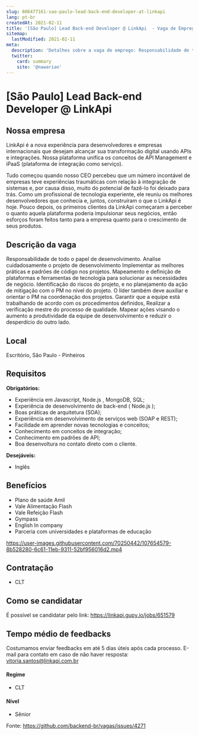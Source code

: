```yaml
---
slug: 806477161-sao-paulo-lead-back-end-developer-at-linkapi
lang: pt-br
createdAt: 2021-02-11
title: '[São Paulo] Lead Back-end Developer @ LinkApi  - Vaga de Emprego'
sitemap:
  lastModified: 2021-02-11
meta:
  description: 'Detalhes sobre a vaga de emprego: Responsabilidade de todo o papel de desenvolvimento. Analise cuidadosamente o projeto de desenvolvimento Implementar as melhores práticas e padrões de código nos projetos. Mapeamento e definição de plataformas e ferramentas de tecnologia para solucionar as necessidades de negócio. Identificação do riscos do projeto, e no planejamento da ação de mitigação com o PM no nível do projeto. O líder também deve auxiliar e orientar o PM na coordenação dos projetos. Garantir que a equipe está trabalhando de acordo com os procedimentos definidos, Realizar a verificação mestre do processo de qualidade. Mapear ações visando o aumento a produtividade da equipe de desenvolvimento e reduzir o desperdício do outro lado.'
  twitter:
    card: summary
    site: '@nawarian'
---
```


# [São Paulo] Lead Back-end Developer @ LinkApi 

## Nossa empresa

LinkApi é a nova experiência para desenvolvedores e empresas internacionais que desejam alcançar sua transformação digital usando APIs e integrações. Nossa plataforma unifica os conceitos de API Management e iPaaS (plataforma de integração como serviço).

Tudo começou quando nosso CEO percebeu que um número incontável de empresas teve experiências traumáticas com relação à integração de sistemas e, por causa disso, muito do potencial de fazê-lo foi deixado para trás. Como um profissional de tecnologia experiente, ele reuniu os melhores desenvolvedores que conhecia e, juntos, construíram o que o LinkApi é hoje. Pouco depois, os primeiros clientes da LinkApi começaram a perceber o quanto aquela plataforma poderia impulsionar seus negócios, então esforços foram feitos tanto para a empresa quanto para o crescimento de seus produtos.

## Descrição da vaga

Responsabilidade de todo o papel de desenvolvimento.
Analise cuidadosamente o projeto de desenvolvimento
Implementar as melhores práticas e padrões de código nos projetos.
Mapeamento e definição de plataformas e ferramentas de tecnologia para solucionar as necessidades de negócio.
Identificação do riscos do projeto, e no planejamento da ação de mitigação com o PM no nível do projeto. O líder também deve auxiliar e orientar o PM na coordenação dos projetos.
Garantir que a equipe está trabalhando de acordo com os procedimentos definidos,
Realizar a verificação mestre do processo de qualidade.
Mapear ações visando o aumento a produtividade da equipe de desenvolvimento e reduzir o desperdício do outro lado.

## Local

Escritório, São Paulo - Pinheiros

## Requisitos

**Obrigatórios:**
- Experiência em Javascript, Node.js , MongoDB, SQL;
- Experiência de desenvolvimento de back-end ( Node.js );
- Boas práticas de arquitetura (SOA);
- Experiência em desenvolvimento de serviços web (SOAP e REST);
- Facilidade em aprender novas tecnologias e conceitos;
- Conhecimento em conceitos de integração;
- Conhecimento em padrões de API;
- Boa desenvoltura no contato direto com o cliente.

**Desejáveis:**
- Inglês

## Benefícios

- Plano de saúde Amil
- Vale Alimentação Flash
- Vale Refeição Flash
- Gympass
- English In company
- Parceria com universidades e plataformas de educação


https://user-images.githubusercontent.com/70250442/107654579-8b528280-6c61-11eb-9311-52bf956016d2.mp4


## Contratação

- CLT

## Como se candidatar

É possível se candidatar pelo link: https://linkapi.gupy.io/jobs/651579

## Tempo médio de feedbacks

Costumamos enviar feedbacks em até 5 dias úteis após cada processo.
E-mail para contato em caso de não haver resposta: vitoria.santos@linkapi.com.br


#### Regime
- CLT

#### Nível
- Sênior





Fonte: https://github.com/backend-br/vagas/issues/4271